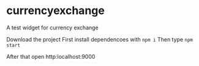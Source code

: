 # currencyexchange
A test widget for currency exchange

Download the project
First install dependencoes with `npm i`
Then type `npm start`

After that open http:localhost:9000

